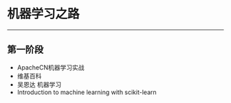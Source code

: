 # 机器学习之路
---
## 第一阶段
- ApacheCN机器学习实战
- 维基百科
- 吴恩达 机器学习
- Introduction to machine learning with scikit-learn



